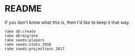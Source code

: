 # README

If you don't know what this is, then I'd like to keep it that way.

```
rake db:create
rake db:migrate
rake seeds:players
rake seeds:stats_2016
rake seeds:projections_2017
```
